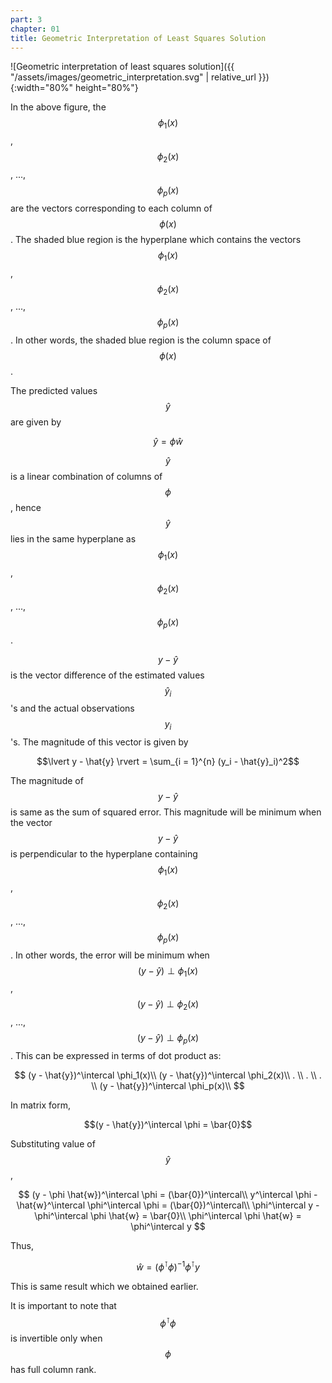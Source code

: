 ```yaml
---
part: 3
chapter: 01
title: Geometric Interpretation of Least Squares Solution
---
```

![Geometric interpretation of least squares solution]({{ "/assets/images/geometric_interpretation.svg" | relative_url }}){:width="80%" height="80%"}

In the above figure, the $$\phi_1(x)$$, $$\phi_2(x)$$, ..., $$\phi_p(x)$$ are 
the vectors corresponding to each column of $$\phi(x)$$. The shaded blue 
region is the hyperplane which contains the vectors $$\phi_1(x)$$, 
$$\phi_2(x)$$, ..., $$\phi_p(x)$$. In other words, the shaded blue region is 
the column space of $$\phi(x)$$.

The predicted values $$\hat{y}$$ are given by

$$\hat{y} = \phi \hat{w}$$

$$\hat{y}$$ is a linear combination of columns of $$\phi$$, hence $$\hat{y}$$ 
lies in the same hyperplane as $$\phi_1(x)$$, $$\phi_2(x)$$, ..., 
$$\phi_p(x)$$.

$$y - \hat{y}$$ is the vector difference of the estimated values 
$$\hat{y}_i$$'s and the actual observations $$y_i$$'s. The magnitude of this 
vector is given by

$$\lvert y - \hat{y} \rvert = \sum_{i = 1}^{n} (y_i - \hat{y}_i)^2$$

The magnitude of $$y - \hat{y}$$ is same as the sum of squared error. This 
magnitude will be minimum when the vector $$y - \hat{y}$$ is perpendicular to 
the hyperplane containing $$\phi_1(x)$$, $$\phi_2(x)$$, ..., $$\phi_p(x)$$. In 
other words, the error will be minimum when $$(y - \hat{y}) \perp \phi_1(x)$$, 
$$(y - \hat{y}) \perp \phi_2(x)$$, ..., $$(y - \hat{y}) \perp \phi_p(x)$$. 
This can be expressed in terms of dot product as:

$$
(y - \hat{y})^\intercal \phi_1(x)\\
(y - \hat{y})^\intercal \phi_2(x)\\
. \\
. \\
. \\
(y - \hat{y})^\intercal \phi_p(x)\\
$$

In matrix form,

$$(y - \hat{y})^\intercal \phi = \bar{0}$$

Substituting value of $$\hat{y}$$,

$$
(y - \phi \hat{w})^\intercal \phi = (\bar{0})^\intercal\\
y^\intercal \phi - \hat{w}^\intercal \phi^\intercal \phi = (\bar{0})^\intercal\\
\phi^\intercal y - \phi^\intercal \phi \hat{w} = \bar{0}\\
\phi^\intercal \phi \hat{w} = \phi^\intercal y
$$

Thus,

$$\hat{w} = (\phi^\intercal \phi)^{-1} \phi^\intercal y$$

This is same result which we obtained earlier.

It is important to note that $$\phi^\intercal \phi$$ is invertible only when $$\phi$$ 
has full column rank.
